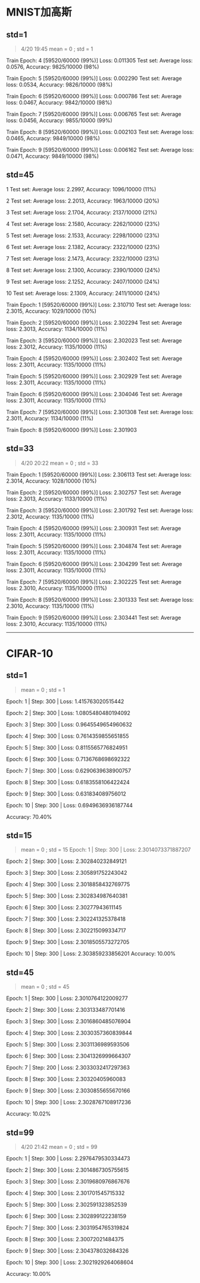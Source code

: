 # MNIST加高斯 

## std=1
> 4/20 19:45
> mean = 0 ; std = 1

Train Epoch: 4 [59520/60000 (99%)]      Loss: 0.011305
Test set: Average loss: 0.0576, Accuracy: 9825/10000 (98%)

Train Epoch: 5 [59520/60000 (99%)]      Loss: 0.002290
Test set: Average loss: 0.0534, Accuracy: 9826/10000 (98%)

Train Epoch: 6 [59520/60000 (99%)]      Loss: 0.000786
Test set: Average loss: 0.0467, Accuracy: 9842/10000 (98%)

Train Epoch: 7 [59520/60000 (99%)]      Loss: 0.006765
Test set: Average loss: 0.0456, Accuracy: 9855/10000 (99%)

Train Epoch: 8 [59520/60000 (99%)]      Loss: 0.002103
Test set: Average loss: 0.0465, Accuracy: 9849/10000 (98%)

Train Epoch: 9 [59520/60000 (99%)]      Loss: 0.006162
Test set: Average loss: 0.0471, Accuracy: 9849/10000 (98%)

## std=45
1
Test set: Average loss: 2.2997, Accuracy: 1096/10000 (11%)

2
Test set: Average loss: 2.2013, Accuracy: 1963/10000 (20%)

3
Test set: Average loss: 2.1704, Accuracy: 2137/10000 (21%)

4
Test set: Average loss: 2.1580, Accuracy: 2262/10000 (23%)

5
Test set: Average loss: 2.1533, Accuracy: 2298/10000 (23%)

6
Test set: Average loss: 2.1382, Accuracy: 2322/10000 (23%)

7
Test set: Average loss: 2.1473, Accuracy: 2322/10000 (23%)

8
Test set: Average loss: 2.1300, Accuracy: 2390/10000 (24%)

9
Test set: Average loss: 2.1252, Accuracy: 2407/10000 (24%)

10
Test set: Average loss: 2.1309, Accuracy: 2411/10000 (24%)

Train Epoch: 1 [59520/60000 (99%)]      Loss: 2.310710
Test set: Average loss: 2.3015, Accuracy: 1029/10000 (10%)

Train Epoch: 2 [59520/60000 (99%)]      Loss: 2.302294
Test set: Average loss: 2.3013, Accuracy: 1134/10000 (11%)

Train Epoch: 3 [59520/60000 (99%)]      Loss: 2.302023
Test set: Average loss: 2.3012, Accuracy: 1135/10000 (11%)

Train Epoch: 4 [59520/60000 (99%)]      Loss: 2.302402
Test set: Average loss: 2.3011, Accuracy: 1135/10000 (11%)

Train Epoch: 5 [59520/60000 (99%)]      Loss: 2.302929
Test set: Average loss: 2.3011, Accuracy: 1135/10000 (11%)

Train Epoch: 6 [59520/60000 (99%)]      Loss: 2.304046
Test set: Average loss: 2.3011, Accuracy: 1135/10000 (11%)

Train Epoch: 7 [59520/60000 (99%)]      Loss: 2.301308
Test set: Average loss: 2.3011, Accuracy: 1134/10000 (11%)

Train Epoch: 8 [59520/60000 (99%)]      Loss: 2.301903



## std=33
> 4/20 20:22
> mean = 0 ; std = 33

Train Epoch: 1 [59520/60000 (99%)]      Loss: 2.306113
Test set: Average loss: 2.3014, Accuracy: 1028/10000 (10%)

Train Epoch: 2 [59520/60000 (99%)]      Loss: 2.302757
Test set: Average loss: 2.3013, Accuracy: 1133/10000 (11%)

Train Epoch: 3 [59520/60000 (99%)]      Loss: 2.301792
Test set: Average loss: 2.3012, Accuracy: 1135/10000 (11%)

Train Epoch: 4 [59520/60000 (99%)]      Loss: 2.300931
Test set: Average loss: 2.3011, Accuracy: 1135/10000 (11%)

Train Epoch: 5 [59520/60000 (99%)]      Loss: 2.304874
Test set: Average loss: 2.3011, Accuracy: 1135/10000 (11%)

Train Epoch: 6 [59520/60000 (99%)]      Loss: 2.304299
Test set: Average loss: 2.3011, Accuracy: 1135/10000 (11%)

Train Epoch: 7 [59520/60000 (99%)]      Loss: 2.302225
Test set: Average loss: 2.3010, Accuracy: 1135/10000 (11%)

Train Epoch: 8 [59520/60000 (99%)]      Loss: 2.301333
Test set: Average loss: 2.3010, Accuracy: 1135/10000 (11%)

Train Epoch: 9 [59520/60000 (99%)]      Loss: 2.303441
Test set: Average loss: 2.3010, Accuracy: 1135/10000 (11%)

---

# CIFAR-10

## std=1
> mean = 0 ; std = 1

Epoch: 1 | Step: 300 | Loss: 1.415763020515442

Epoch: 2 | Step: 300 | Loss: 1.0805480480194092

Epoch: 3 | Step: 300 | Loss: 0.9645549654960632

Epoch: 4 | Step: 300 | Loss: 0.7614359855651855

Epoch: 5 | Step: 300 | Loss: 0.8115565776824951

Epoch: 6 | Step: 300 | Loss: 0.7136768698692322

Epoch: 7 | Step: 300 | Loss: 0.6290639638900757

Epoch: 8 | Step: 300 | Loss: 0.6183558106422424

Epoch: 9 | Step: 300 | Loss: 0.631834089756012

Epoch: 10 | Step: 300 | Loss: 0.6949636936187744

Accuracy: 70.40%

## std=15
> mean = 0 ; std = 15
Epoch: 1 | Step: 300 | Loss: 2.3014073371887207

Epoch: 2 | Step: 300 | Loss: 2.302840232849121

Epoch: 3 | Step: 300 | Loss: 2.305891752243042

Epoch: 4 | Step: 300 | Loss: 2.3018858432769775

Epoch: 5 | Step: 300 | Loss: 2.302834987640381

Epoch: 6 | Step: 300 | Loss: 2.30277943611145

Epoch: 7 | Step: 300 | Loss: 2.302241325378418

Epoch: 8 | Step: 300 | Loss: 2.302215099334717

Epoch: 9 | Step: 300 | Loss: 2.3018505573272705

Epoch: 10 | Step: 300 | Loss: 2.303859233856201 Accuracy: 10.00%

## std=45
> mean = 0 ; std = 45

Epoch: 1 | Step: 300 | Loss: 2.3010764122009277

Epoch: 2 | Step: 300 | Loss: 2.303133487701416

Epoch: 3 | Step: 300 | Loss: 2.3016860485076904

Epoch: 4 | Step: 300 | Loss: 2.3030357360839844

Epoch: 5 | Step: 300 | Loss: 2.3031136989593506

Epoch: 6 | Step: 300 | Loss: 2.3041326999664307

Epoch: 7 | Step: 200 | Loss: 2.3033032417297363

Epoch: 8 | Step: 300 | Loss: 2.30320405960083

Epoch: 9 | Step: 300 | Loss: 2.3030855655670166

Epoch: 10 | Step: 300 | Loss: 2.3028767108917236

Accuracy: 10.02%

## std=99
> 4/20 21:42
> mean = 0 ; std = 99

Epoch: 1 | Step: 300 | Loss: 2.2976479530334473

Epoch: 2 | Step: 300 | Loss: 2.3014867305755615

Epoch: 3 | Step: 300 | Loss: 2.3019680976867676

Epoch: 4 | Step: 300 | Loss: 2.301701545715332

Epoch: 5 | Step: 300 | Loss: 2.302591323852539

Epoch: 6 | Step: 300 | Loss: 2.302899122238159

Epoch: 7 | Step: 300 | Loss: 2.3031954765319824

Epoch: 8 | Step: 300 | Loss: 2.30072021484375

Epoch: 9 | Step: 300 | Loss: 2.304378032684326

Epoch: 10 | Step: 300 | Loss: 2.3021929264068604

Accuracy: 10.00%


